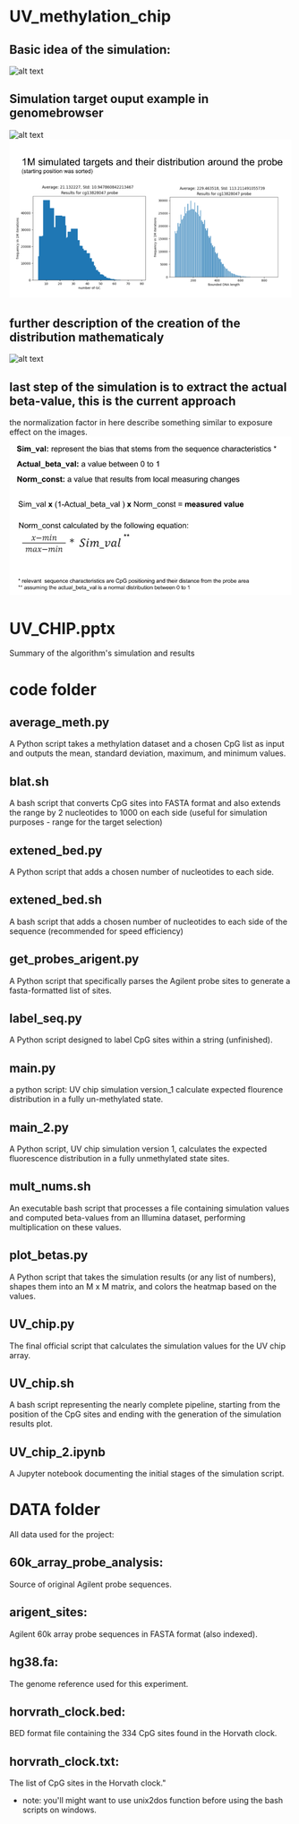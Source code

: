 # UV_methylation_chip

## Basic idea of the simulation:
![alt text]([https://raw.githubusercontent.com/noadrow/UV_methylation_chip/9038c37f76b701f159557feca85f1c808a198c16/UV.png](https://raw.githubusercontent.com/noadrow/UV_methylation_chip/main/Pressentation%20images/8_7_23%20-%20UV%20CHIP.png))

## Simulation target ouput example in genomebrowser
![alt text]([[https://raw.githubusercontent.com/noadrow/UV_methylation_chip/9038c37f76b701f159557feca85f1c808a198c16/UV.png](https://raw.githubusercontent.com/noadrow/UV_methylation_chip/main/Pressentation%20images/8_7_23%20-%20UV%20CHIP.png)](https://raw.githubusercontent.com/noadrow/UV_methylation_chip/main/Pressentation%20images/8_7_23%20-%20UV%20CHIP%20(1).png))
![alt text](https://raw.githubusercontent.com/noadrow/UV_methylation_chip/main/Pressentation%20images/8_7_23%20-%20UV%20CHIP%20(2).png)

## further description of the creation of the distribution mathematicaly
![alt text]([https://raw.githubusercontent.com/noadrow/UV_methylation_chip/main/Pressentation%20images/8_7_23%20-%20UV%20CHIP%20(2).png](https://raw.githubusercontent.com/noadrow/UV_methylation_chip/main/Pressentation%20images/8_7_23%20-%20UV%20CHIP%20(3).png))

## last step of the simulation is to extract the actual beta-value, this is the current approach 
  the normalization factor in here describe something similar to exposure effect on the images.
![alt text](https://raw.githubusercontent.com/noadrow/UV_methylation_chip/main/Pressentation%20images/8_7_23%20-%20UV%20CHIP%20(4).png)

# UV_CHIP.pptx
Summary of the algorithm's simulation and results

# code folder
## average_meth.py
A Python script takes a methylation dataset and a chosen CpG list as input and outputs the mean, standard deviation, maximum, and minimum values.

## blat.sh
A bash script that converts CpG sites into FASTA format and also extends the range by 2 nucleotides to 1000 on each side (useful for simulation purposes - range for the target selection)

## extened_bed.py 
A Python script that adds a chosen number of nucleotides to each side.

## extened_bed.sh
A bash script that adds a chosen number of nucleotides to each side of the sequence (recommended for speed efficiency)

## get_probes_arigent.py
A Python script that specifically parses the Agilent probe sites to generate a fasta-formatted list of sites.

## label_seq.py
A Python script designed to label CpG sites within a string (unfinished).

## main.py 
a python script: UV chip simulation version_1
calculate expected flourence distribution in a fully un-methylated state.

## main_2.py
A Python script, UV chip simulation version 1, calculates the expected fluorescence distribution in a fully unmethylated state sites.

## mult_nums.sh
An executable bash script that processes a file containing simulation values and computed beta-values from an Illumina dataset, performing multiplication on these values.

## plot_betas.py
A Python script that takes the simulation results (or any list of numbers), shapes them into an M x M matrix, and colors the heatmap based on the values.

## UV_chip.py
The final official script that calculates the simulation values for the UV chip array.

## UV_chip.sh
A bash script representing the nearly complete pipeline, starting from the position of the CpG sites and ending with the generation of the simulation results plot.

## UV_chip_2.ipynb
A Jupyter notebook documenting the initial stages of the simulation script.

# DATA folder
All data used for the project:
## 60k_array_probe_analysis:
  Source of original Agilent probe sequences.
## arigent_sites:
  Agilent 60k array probe sequences in FASTA format (also indexed).
## hg38.fa: 
  The genome reference used for this experiment.
## horvrath_clock.bed: 
  BED format file containing the 334 CpG sites found in the Horvath clock.
## horvrath_clock.txt:
  The list of CpG sites in the Horvath clock."

* note: you'll might want to use unix2dos function before using the bash scripts on windows.
